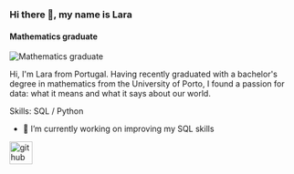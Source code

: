 ### Hi there 👋, my name is Lara
#### Mathematics graduate
![Mathematics graduate](https://images.pexels.com/photos/3729557/pexels-photo-3729557.jpeg?auto=compress&cs=tinysrgb&w=1260&h=750&dpr=1)

Hi, I'm Lara from Portugal.
Having recently graduated with a bachelor's degree in mathematics from the University of Porto, I found a passion for data: what it means and what it says about our world.



Skills: SQL / Python

- 🔭 I’m currently working on improving my SQL skills 


[<img src='https://cdn.jsdelivr.net/npm/simple-icons@3.0.1/icons/github.svg' alt='github' height='40'>](https://github.com/rodrigueslara)  

